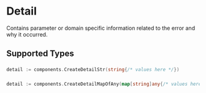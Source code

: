 # Detail

Contains parameter or domain specific information related to the error and why it occurred.


## Supported Types

### 

```go
detail := components.CreateDetailStr(string{/* values here */})
```

### 

```go
detail := components.CreateDetailMapOfAny(map[string]any{/* values here */})
```

